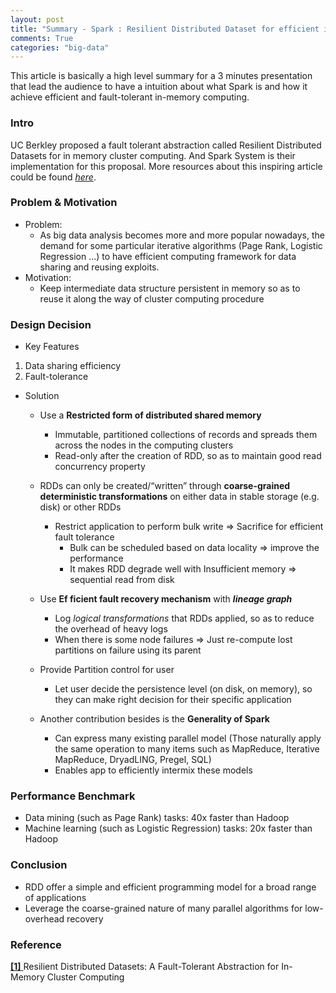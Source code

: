 ```yaml
---
layout: post
title: "Summary - Spark : Resilient Distributed Dataset for efficient in memory computing"
comments: True
categories: "big-data"
---
```


This article is basically a high level summary for a 3 minutes presentation that lead the audience to have a intuition about what Spark is and how it achieve efficient and fault-tolerant in-memory computing.

<!--more-->

### Intro

UC Berkley proposed a fault tolerant abstraction called Resilient Distributed Datasets for in memory cluster computing. And Spark System is their implementation for this proposal. More resources about this inspiring article could be found [*here*](https://www.usenix.org/conference/nsdi12/technical-sessions/presentation/zaharia).

### Problem & Motivation
* Problem:
  * As big data analysis becomes more and more popular nowadays, the demand for some particular iterative algorithms (Page Rank, Logistic Regression ...) to have efficient computing framework for data sharing and reusing exploits.  
* Motivation:
  * Keep intermediate data structure persistent in memory so as to reuse it along the way of cluster computing procedure

### Design Decision
* Key Features
1. Data sharing efficiency
2. Fault-tolerance
* Solution
  * Use a **Restricted form of distributed shared memory**
    * Immutable, partitioned collections of records and spreads them across the nodes in the computing clusters
    * Read-only after the creation of RDD, so as to maintain good read concurrency property

  * RDDs can only be created/“written” through **coarse-grained deterministic transformations** on either data in stable storage (e.g. disk) or other RDDs
    * Restrict application to perform bulk write => Sacrifice for efficient fault tolerance
        * Bulk can be scheduled based on data locality => improve the performance
        * It makes RDD degrade well with Insufficient memory => sequential read from disk

  * Use **Ef ficient fault recovery mechanism** with ***lineage graph***
    * Log *logical transformations* that RDDs applied, so as to reduce the overhead of heavy logs
    * When there is some node failures => Just re-compute lost partitions on failure using its parent

  * Provide Partition control for user
    * Let user decide the persistence level (on disk, on memory), so they can make right decision for their specific application

  * Another contribution besides is the **Generality of Spark**
    * Can express many existing parallel model (Those naturally apply the same operation to many items such as MapReduce, Iterative MapReduce, DryadLING, Pregel, SQL)
    * Enables app to efficiently intermix these models
### Performance Benchmark
* Data mining (such as Page Rank) tasks: 40x faster than Hadoop
* Machine learning (such as Logistic Regression) tasks: 20x faster than Hadoop

### Conclusion
* RDD offer a simple and efficient programming model for a broad range of applications
* Leverage the coarse-grained nature of many parallel algorithms for low-overhead recovery

### Reference
[ **[1]** ](https://www.cs.berkeley.edu/~matei/papers/2012/nsdi_spark.pdf) Resilient Distributed Datasets: A Fault-Tolerant Abstraction for In-Memory Cluster Computing
